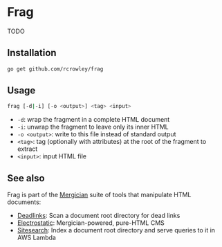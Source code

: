 Frag
====

TODO

Installation
------------

```sh
go get github.com/rcrowley/frag
```

Usage
-----

```sh
frag [-d|-i] [-o <output>] <tag> <input>
```

* `-d`: wrap the fragment in a complete HTML document
* `-i`: unwrap the fragment to leave only its inner HTML
* `-o <output>`: write to this file instead of standard output
* `<tag>`: tag (optionally with attributes) at the root of the fragment to extract
* `<input>`: input HTML file

See also
--------

Frag is part of the [Mergician](https://github.com/rcrowley/mergician) suite of tools that manipulate HTML documents:

* [Deadlinks](https://github.com/rcrowley/deadlinks): Scan a document root directory for dead links
* [Electrostatic](https://github.com/rcrowley/electrostatic): Mergician-powered, pure-HTML CMS
* [Sitesearch](https://github.com/rcrowley/sitesearch): Index a document root directory and serve queries to it in AWS Lambda

